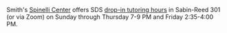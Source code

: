 Smith's [Spinelli Center](https://www.smith.edu/qlc/tutoring.html) offers SDS [drop-in tutoring hours](https://www.smith.edu/qlc/tutoring.html?colStats=open#PanelStats) in Sabin-Reed 301 (or via Zoom) on Sunday through Thursday 7-9 PM and Friday 2:35-4:00 PM. 